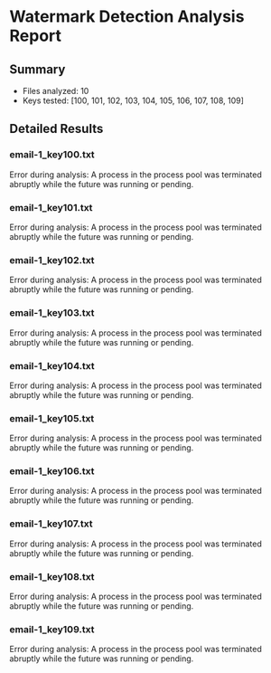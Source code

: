 # Watermark Detection Analysis Report

## Summary

- Files analyzed: 10
- Keys tested: [100, 101, 102, 103, 104, 105, 106, 107, 108, 109]
## Detailed Results

### email-1_key100.txt

Error during analysis: A process in the process pool was terminated abruptly while the future was running or pending.

### email-1_key101.txt

Error during analysis: A process in the process pool was terminated abruptly while the future was running or pending.

### email-1_key102.txt

Error during analysis: A process in the process pool was terminated abruptly while the future was running or pending.

### email-1_key103.txt

Error during analysis: A process in the process pool was terminated abruptly while the future was running or pending.

### email-1_key104.txt

Error during analysis: A process in the process pool was terminated abruptly while the future was running or pending.

### email-1_key105.txt

Error during analysis: A process in the process pool was terminated abruptly while the future was running or pending.

### email-1_key106.txt

Error during analysis: A process in the process pool was terminated abruptly while the future was running or pending.

### email-1_key107.txt

Error during analysis: A process in the process pool was terminated abruptly while the future was running or pending.

### email-1_key108.txt

Error during analysis: A process in the process pool was terminated abruptly while the future was running or pending.

### email-1_key109.txt

Error during analysis: A process in the process pool was terminated abruptly while the future was running or pending.


